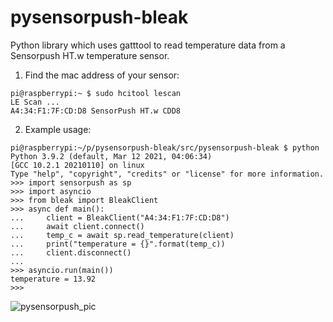 # pysensorpush-bleak

Python library which uses gatttool to read temperature data from a Sensorpush HT.w temperature sensor.

1. Find the mac address of your sensor:<br>
```
pi@raspberrypi:~ $ sudo hcitool lescan
LE Scan ...
A4:34:F1:7F:CD:D8 SensorPush HT.w CDD8
```

2. Example usage:
```
pi@raspberrypi:~/p/pysensorpush-bleak/src/pysensorpush-bleak $ python
Python 3.9.2 (default, Mar 12 2021, 04:06:34)
[GCC 10.2.1 20210110] on linux
Type "help", "copyright", "credits" or "license" for more information.
>>> import sensorpush as sp
>>> import asyncio
>>> from bleak import BleakClient
>>> async def main():
...     client = BleakClient("A4:34:F1:7F:CD:D8")
...     await client.connect()
...     temp_c = await sp.read_temperature(client)
...     print("temperature = {}".format(temp_c))
...     client.disconnect()
...
>>> asyncio.run(main())
temperature = 13.92
>>>
```
![pysensorpush_pic](https://user-images.githubusercontent.com/5443337/143657088-2a6d5793-24d3-4408-9d07-30b3f3f04577.jpg)
